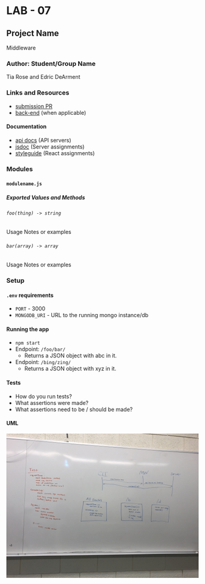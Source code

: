 # LAB - 07

## Project Name
Middleware

### Author: Student/Group Name
Tia Rose and Edric DeArment

### Links and Resources
* [submission PR](https://github.com/tia-rose-401-advanced-javascript/lab-07-middleware/pull/1)
* [back-end](https://pacific-eyrie-71497.herokuapp.com/) (when applicable)


#### Documentation
* [api docs](http://xyz.com) (API servers)
* [jsdoc](http://xyz.com) (Server assignments)
* [styleguide](http://xyz.com) (React assignments)

### Modules
#### `modulename.js`
##### Exported Values and Methods

###### `foo(thing) -> string`
Usage Notes or examples

###### `bar(array) -> array`
Usage Notes or examples

### Setup
#### `.env` requirements
* `PORT` - 3000
* `MONGODB_URI` - URL to the running mongo instance/db

#### Running the app
* `npm start`
* Endpoint: `/foo/bar/`
  * Returns a JSON object with abc in it.
* Endpoint: `/bing/zing/`
  * Returns a JSON object with xyz in it.
  
#### Tests
* How do you run tests?
* What assertions were made?
* What assertions need to be / should be made?

#### UML
![UML Diagram](./assets/UML-lab7.jpg)